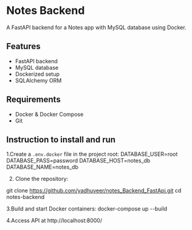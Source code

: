 # Notes Backend

A FastAPI backend for a Notes app with MySQL database using Docker.

## Features
- FastAPI backend
- MySQL database
- Dockerized setup
- SQLAlchemy ORM

## Requirements
- Docker & Docker Compose
- Git

## Instruction to install and run

1.Create a `.env.docker` file in the project root:
DATABASE_USER=root
DATABASE_PASS=password
DATABASE_HOST=notes_db
DATABASE_NAME=notes_db

2. Clone the repository:

git clone  https://github.com/yadhuveer/notes_Backend_FastApi.git
  cd notes-backend  

3.Build and start Docker containers:
 docker-compose up --build  

4.Access API at
  http://localhost:8000/

